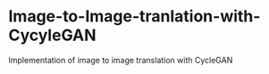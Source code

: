 # Image-to-Image-tranlation-with-CycyleGAN
Implementation of image to image translation with CycleGAN
